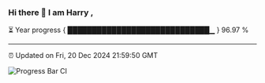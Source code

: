 ### Hi there 👋 I am Harry , 

⏳ Year progress { █████████████████████████████▁ } 96.97 %

---

⏰ Updated on Fri, 20 Dec 2024 21:59:50 GMT

![Progress Bar CI](https://github.com/duykhang68/duykhang68/workflows/Progress%20Bar%20CI/badge.svg)
